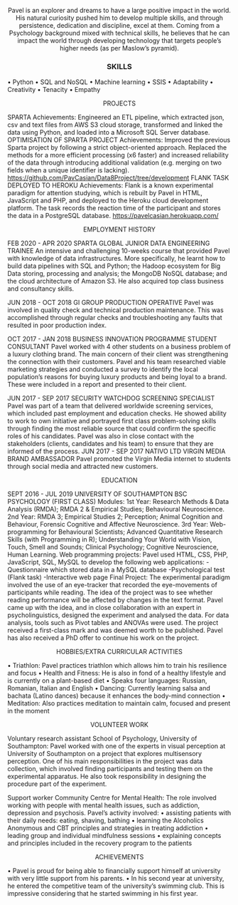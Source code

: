 

<p align="center">Pavel is an explorer and dreams to have a large positive impact in the world. His natural curiosity pushed him to develop multiple skills, and through persistence, dedication and discipline, excel at them. Coming from a Psychology background mixed with technical skills, he believes that he can impact the world through developing technology that targets people’s higher needs (as per Maslow’s pyramid).</p>

<h3 align="center">SKILLS</h3>


• Python • SQL and NoSQL • Machine learning • SSIS • Adaptability • Creativity • Tenacity • Empathy

<p align="center">PROJECTS</p> 

SPARTA
Achievements: Engineered an ETL pipeline, which extracted json, csv and text files from AWS S3 cloud storage, transformed and linked the data using Python, and loaded into a Microsoft SQL Server database.
OPTIMISATION OF SPARTA PROJECT
Achievements: Improved the previous Sparta project by following a strict object-oriented approach. Replaced the methods for a more efficient processing (x6 faster) and increased reliability of the data through introducing additional validation (e.g. merging on two fields when a unique identifier is lacking). https://github.com/PavCasian/Data8Project/tree/development 
FLANK TASK DEPLOYED TO HEROKU Achievements: Flank is a known experimental paradigm for attention studying, which is rebuilt by Pavel in HTML, JavaScript and PHP, and deployed to the Heroku cloud development platform. The task records the reaction time of the participant and stores the data in a PostgreSQL database. https://pavelcasian.herokuapp.com/

<p align="center">EMPLOYMENT HISTORY</p>

FEB 2020 - APR 2020 
SPARTA GLOBAL 
JUNIOR DATA ENGINEERING TRAINEE
An intensive and challenging 10-weeks course that provided Pavel with knowledge of data infrastructures. More specifically, he learnt how to build data pipelines with SQL and Python; the Hadoop ecosystem for Big Data storing, processing and analysis; the MongoDB NoSQL database; and the cloud architecture of Amazon S3. He also acquired top class business and consultancy skills. 

JUN 2018 - OCT 2018 
GI GROUP 
PRODUCTION OPERATIVE 
Pavel was involved in quality check and technical production maintenance. This was accomplished through regular checks and troubleshooting any faults that resulted in poor production index. 

OCT 2017 - JAN 2018 
BUSINESS INNOVATION PROGRAMME 
STUDENT CONSULTANT 
Pavel worked with 4 other students on a business problem of a luxury clothing brand. The main concern of their client was strengthening the connection with their customers. Pavel and his team researched viable marketing strategies and conducted a survey to identify the local population’s reasons for buying luxury products and being loyal to a brand. These were included in a report and presented to their client. 

JUN 2017 - SEP 2017 
SECURITY WATCHDOG 
SCREENING SPECIALIST
Pavel was part of a team that delivered worldwide screening services, which included past employment and education checks. He showed ability to work to own initiative and portrayed first class problem-solving skills through finding the most reliable source that could confirm the specific roles of his candidates. Pavel was also in close contact with the stakeholders (clients, candidates and his team) to ensure that they are informed of the process. JUN 2017 - SEP 2017 NATIVO LTD VIRGIN MEDIA BRAND AMBASSADOR Pavel promoted the Virgin Media internet to students through social media and attracted new customers.

<p align="center">EDUCATION</p>

SEPT 2016 - JUL 2019
UNIVERSITY OF SOUTHAMPTON
BSC PSYCHOLOGY (FIRST CLASS) 
Modules: 1st Year: Research Methods & Data Analysis (RMDA); RMDA 2 & Empirical Studies; Behavioural Neuroscience. 
2nd Year: RMDA 3; Empirical Studies 2; Perception; Animal Cognition and Behaviour, Forensic Cognitive and Affective Neuroscience. 
3rd Year: Web-programming for Behavioural Scientists; Advanced Quantitative Research Skills (with Programming in R); Understanding Your World with Vision, Touch, Smell and Sounds; Clinical Psychology; Cognitive Neuroscience, Human Learning. 
Web programming projects: Pavel used HTML, CSS, PHP, JavaScript, SQL, MySQL to develop the following web applications: 
  -Questionnaire which stored data in a MySQL database 
  -Psychological test (Flank task) 
  -Interactive web page 
Final Project: The experimental paradigm involved the use of an eye-tracker that recorded the eye-movements of participants while reading. The idea of the project was to see whether reading performance will be affected by changes in the text format. Pavel came up with the idea, and in close collaboration with an expert in psycholinguistics, designed the experiment and analysed the data. For data analysis, tools such as Pivot tables and ANOVAs were used. The project received a first-class mark and was deemed worth to be published. Pavel has also received a PhD offer to continue his work on the project.

<p align="center">HOBBIES/EXTRA CURRICULAR ACTIVITIES</p>
• Triathlon: Pavel practices triathlon which allows him to train his resilience and focus 
• Health and Fitness: He is also in fond of a healthy lifestyle and is currently on a plant-based diet 
• Speaks four languages: Russian, Romanian, Italian and English 
• Dancing: Currently learning salsa and bachata (Latino dances) because it enhances the body-mind connection 
• Meditation: Also practices meditation to maintain calm, focused and present in the moment

<p align="center">VOLUNTEER WORK</p>
Voluntary research assistant
School of Psychology, University of Southampton: Pavel worked with one of the experts in visual perception at University of Southampton on a project that explores multisensory perception. One of his main responsibilities in the project was data collection, which involved finding participants and testing them on the experimental apparatus. He also took responsibility in designing the procedure part of the experiment.

Support worker 
Community Centre for Mental Health: The role involved working with people with mental health issues, such as addiction, depression and psychosis. Pavel’s activity involved: 
• assisting patients with their daily needs: eating, shaving, bathing 
• learning the Alcoholics Anonymous and CBT principles and strategies in treating addiction 
• leading group and individual mindfulness sessions 
• explaining concepts and principles included in the recovery program to the patients

<p align="center">ACHIEVEMENTS</p>
• Pavel is proud for being able to financially support himself at university with very little support from his parents. 
• In his second year at university, he entered the competitive team of the university’s swimming club. This is impressive considering that he started swimming in his first year.
